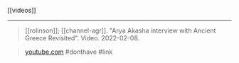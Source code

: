 [[videos]]
***
> [[rolinson]]; [[channel-agr]]. "Arya Akasha interview with Ancient Greece Revisited". Video. 2022-02-08.

> [youtube.com](https://www.youtube.com/watch?v=1fh_gI1eIQ8)
> #donthave 
> #link 
